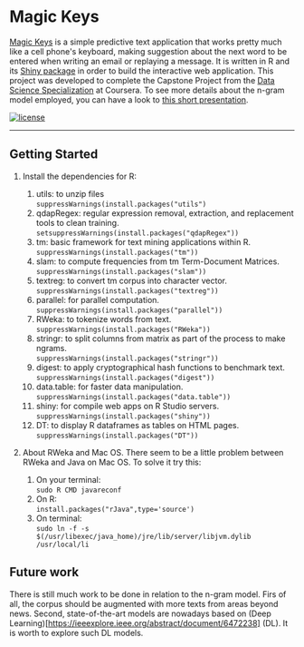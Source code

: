 # Magic Keys #

[Magic Keys](https://antonioserrano.shinyapps.io/Magic_Keys_a_Coursera_Data_Science_Capstone_Project/) is a simple predictive text application that works pretty much like a cell phone's keyboard, making suggestion about the next word to be entered when writing an email or replaying a message. It is written in R and its [Shiny package](https://shiny.rstudio.com/) in order to build the interactive web application. This project was developed to complete the Capstone Project from the [Data Science Specialization](https://www.coursera.org/specializations/jhu-data-science) at Coursera. To see more details about the n-gram model employed, you can have a look to [this short presentation](file:///private/var/folders/47/dn900pp90ls_9k8zfllq9f500000gp/T/RtmpXRUFdD/view338145b19957.dir/presentation.html#/).

[![license](https://img.shields.io/github/license/mashape/apistatus.svg?maxAge=2592000)](https://github.com/AntonioSerrano/Magic-Keys-a-predictive-text-application/blob/master/LICENSE.txt)

----
    
## Getting Started ##

1. Install the dependencies for R:
    1. utils: to unzip files  
    `suppressWarnings(install.packages("utils")`
    2. qdapRegex: regular expression removal, extraction, and replacement tools to clean training.  
    `setsuppressWarnings(install.packages("qdapRegex"))`
    3. tm: basic framework for text mining applications within R.  
    `suppressWarnings(install.packages("tm"))`
    4. slam: to compute frequencies from tm Term-Document Matrices.  
    `suppressWarnings(install.packages("slam"))`
    5. textreg: to convert tm corpus into character vector.  
    `suppressWarnings(install.packages("textreg"))`
    6. parallel: for parallel computation.  
    `suppressWarnings(install.packages("parallel"))`
    7. RWeka: to tokenize words from text.  
    `suppressWarnings(install.packages("RWeka"))`
    8. stringr: to split columns from matrix as part of the process to make ngrams.  
    `suppressWarnings(install.packages("stringr"))`
    9. digest: to apply cryptographical hash functions to benchmark text.  
    `suppressWarnings(install.packages("digest"))`
    10. data.table: for faster data manipulation.  
    `suppressWarnings(install.packages("data.table"))`
    11. shiny: for compile web apps on R Studio servers.  
    `suppressWarnings(install.packages("shiny"))`
    12. DT: to display R dataframes as tables on HTML pages.  
    `suppressWarnings(install.packages("DT"))`

2. About RWeka and Mac OS. There seem to be a little problem between RWeka and Java on Mac OS. To solve it try this:
    1. On your terminal:  
    `sudo R CMD javareconf`
    2. On R:  
    `install.packages("rJava",type='source')`
    3. On terminal:  
    `sudo ln -f -s $(/usr/libexec/java_home)/jre/lib/server/libjvm.dylib /usr/local/li`
    
## Future work ##

There is still much work to be done in relation to the n-gram model. Firs of all, the corpus should be augmented with more texts from areas beyond news. Second, state-of-the-art models are nowadays based on (Deep Learning)[https://ieeexplore.ieee.org/abstract/document/6472238] (DL). It is worth to explore such DL models.
